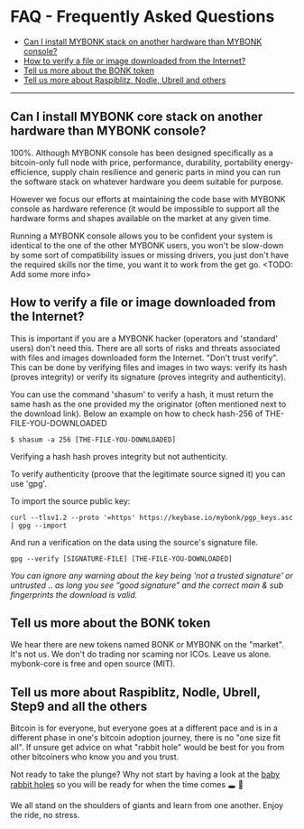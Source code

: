 # FAQ - Frequently Asked Questions

  - [Can I install MYBONK stack on another hardware than MYBONK console?](#can-i-install-mybonk-stack-on-another-hardware-than-mybonk-console)
  - [How to verify a file or image downloaded from the Internet?](#howto-verify-a-file-or-image-downloaded-from-the-internet)
  - [Tell us more about the BONK token](#tell-us-more-about-the-bonk-token)
  - [Tell us more about Raspiblitz, Nodle, Ubrell and others](#tell-us-more-about-raspiblitz-nodle-brell-and-others)

---

## Can I install MYBONK core stack on another hardware than MYBONK console?
100%. 
Although MYBONK console has been designed specifically as a bitcoin-only full node with price, performance, durability, portability energy-efficience, supply chain resilience and generic parts in mind you can run the software stack on whatever hardware you deem suitable for purpose. 


However we focus our efforts at maintaining the code base with MYBONK console as hardware reference (it would be impossible to support all the hardware forms and shapes available on the market at any given time.


Running a MYBONK console allows you to be confident your system is identical to the one of the other MYBONK users, you won't be slow-down by some sort of compatibility issues or missing drivers, you just don't have the required skills nor the time, you want it to work from the get go.
<TODO: Add some more info>


## How to verify a file or image downloaded from the Internet?
This is important if you are a MYBONK hacker (operators and 'standard' users) don't need this.
There are all sorts of risks and threats associated with files and images downloaded form the Internet. 
"Don't trust verify". This can be done by verifying files and images in two ways: verify its hash (proves integrity) or verify its signature (proves integrity and authenticity).

You can use the command 'shasum' to verify a hash, it must return the same hash as the one provided my the originator (often mentioned next to the download link). Below an example on how to check hash-256 of THE-FILE-YOU-DOWNLOADED

```
$ shasum -a 256 [THE-FILE-YOU-DOWNLOADED]
```

Verifying a hash hash proves integrity but not authenticity.

To verify authenticity (proove that the legitimate source signed it) you can use 'gpg'. 

To import the source public key:

```
curl --tlsv1.2 --proto '=https' https://keybase.io/mybonk/pgp_keys.asc | gpg --import
```

And run a verification on the data using the source's signature file.

```
gpg --verify [SIGNATURE-FILE] [THE-FILE-YOU-DOWNLOADED]
```

*You can ignore any warning about the key being 'not a trusted signature' or untrusted .. as long you see "good signature" and the correct main & sub fingerprints the download is valid.*

## Tell us more about the BONK token
We hear there are new tokens named BONK or MYBONK on the "market". It's not us. We don't do trading nor scaming nor ICOs. Leave us alone. mybonk-core is free and open source (MIT).

## Tell us more about Raspiblitz, Nodle, Ubrell, Step9 and all the others
Bitcoin is for everyone, but everyone goes at a different pace and is in a different phase in one's bitcoin adoption journey, there is no "one size fit all".
If unsure get advice on what "rabbit hole" would be best for you from other bitcoiners who know you and you trust.


Not ready to take the plunge? Why not start by having a look at the [baby rabbit holes](/docs/baby-rabbit-holes.md) so you will be ready for when the time comes  :hole: :rabbit2:


We all stand on the shoulders of giants and learn from one another. 
Enjoy the ride, no stress.
